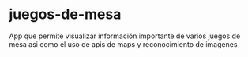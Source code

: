 # juegos-de-mesa
App que permite visualizar información importante de varios juegos de mesa asi como el uso de apis de maps y reconocimiento de imagenes
